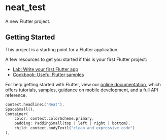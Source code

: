 # neat_test

A new Flutter project.

## Getting Started

This project is a starting point for a Flutter application.

A few resources to get you started if this is your first Flutter project:

- [Lab: Write your first Flutter app](https://flutter.dev/docs/get-started/codelab)
- [Cookbook: Useful Flutter samples](https://flutter.dev/docs/cookbook)

For help getting started with Flutter, view our
[online documentation](https://flutter.dev/docs), which offers tutorials,
samples, guidance on mobile development, and a full API reference.


```dart
context.headline1("Neat"),
SpaceSmall(),
Container(
    color: context.colorScheme.primary,
    padding: PaddingSmall(top | left | right | bottom),
    child: context.bodyText1("clean and expressive code")
),
```